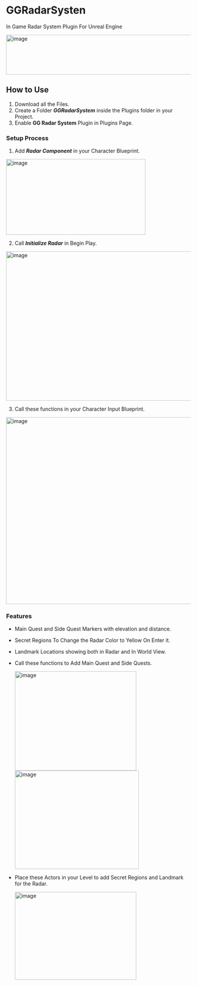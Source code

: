 # GGRadarSysten
In Game Radar System Plugin For Unreal Engine

  <img width="599" height="108" alt="image" src="https://github.com/user-attachments/assets/cf5e12a1-b41f-4dfe-9aa7-e0f911cbf8fd" />

## How to Use
1. Download all the Files.
2. Create a Folder ***GGRadarSystem*** inside the Plugins folder in your Project.
3. Enable **GG Radar System** Plugin in Plugins Page.

### Setup Process
1. Add ***Radar Component*** in your Character Blueprint.

  <img width="380" height="206" alt="image" src="https://github.com/user-attachments/assets/70703c51-3df7-4bdf-aae3-b2a99926e61a" />

2. Call ***Initialize Radar*** in Begin Play.
   
  <img width="638" height="406" alt="image" src="https://github.com/user-attachments/assets/295e9027-8662-4807-b300-bff544755ca7" />

3. Call these functions in your Character Input Blueprint.

  <img width="604" height="508" alt="image" src="https://github.com/user-attachments/assets/9eed456f-8c2b-4deb-9b34-0525ee4e4019" />

### Features
  
- Main Quest and Side Quest Markers with elevation and distance.
- Secret Regions To Change the Radar Color to Yellow On Enter it.
- Landmark Locations showing both in Radar and In World View.

- Call these functions to Add Main Quest and Side Quests.
  
  <img width="331" height="270" alt="image" src="https://github.com/user-attachments/assets/de4db588-e72e-448a-9439-cc4376a848ca" />
  <img width="338" height="268" alt="image" src="https://github.com/user-attachments/assets/f4aa6ade-3692-4421-8c7c-b452af7979d5" />

- Place these Actors in your Level to add Secret Regions and Landmark for the Radar.

  <img width="331" height="239" alt="image" src="https://github.com/user-attachments/assets/7720c326-9bb1-4df0-9417-97414dfc6186" />


